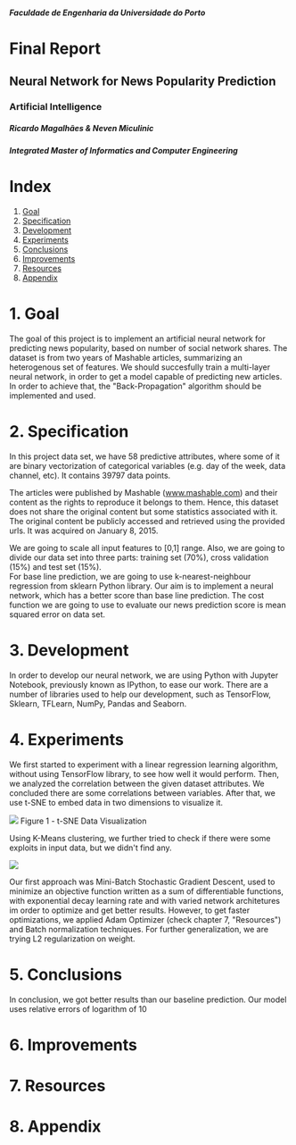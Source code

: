 ##### Faculdade de Engenharia da Universidade do Porto

# Final Report
## Neural Network for News Popularity Prediction
### Artificial Intelligence

##### Ricardo Magalhães & Neven Miculinic
##### Integrated Master of Informatics and Computer Engineering

<div style="page-break-after: always;"></div>

# Index
1. [Goal](#goal)
2. [Specification](#spec)
3. [Development](#dev)
4. [Experiments](#exp)
5. [Conclusions](#con)
6. [Improvements](#imp)
7. [Resources](#res)
8. [Appendix](#app)

<div style="page-break-after: always;"></div>

# 1. Goal <a name="goal"></a>

The goal of this project is to implement an artificial neural network for predicting news popularity, based on number of social network shares. The dataset is from two years of Mashable articles, summarizing an heterogenous set of features. We should succesfully train a multi-layer neural network, in order to get a model capable of predicting new articles. In order to achieve that, the "Back-Propagation" algorithm should be implemented and used.

<div style="page-break-after: always;"></div>

# 2. Specification <a name="spec"></a>

In this project data set, we have 58 predictive attributes, where some of it are binary vectorization of categorical variables (e.g. day of the week, data channel, etc). It contains 39797 data points. 

The articles were published by Mashable (www.mashable.com) and their content as the rights to reproduce it belongs to them. Hence, this dataset does not share the original content but some statistics associated with it. The original content be publicly accessed and retrieved using the provided urls. It was acquired on January 8, 2015. 

We are going to scale all input features to [0,1] range. Also, we are going to divide our data set into three parts: training set (70%), cross validation (15%) and test set (15%).  
For base line prediction, we are going to use k-nearest-neighbour regression from sklearn Python library. Our aim is to implement a neural network, which has a better score than base line prediction. The cost function we are going to use to evaluate our news prediction score is mean squared error on data set.

<div style="page-break-after: always;"></div>

# 3. Development <a name="dev"></a>

In order to develop our neural network, we are using Python with Jupyter Notebook, previously known as IPython, to ease our work. There are a number of libraries used to help our development, such as TensorFlow, Sklearn, TFLearn, NumPy, Pandas and Seaborn.


<div style="page-break-after: always;"></div>

# 4. Experiments <a name="exp"></a>

We first started to experiment with a linear regression learning algorithm, without using TensorFlow library, to see how well it would perform. Then, we analyzed the correlation between the given dataset attributes. We concluded there are some correlations between variables. After that, we use t-SNE to embed data in two dimensions to visualize it.

<img style="float: center;" src="figure1.jpg">
Figure 1 - t-SNE Data Visualization

Using K-Means clustering, we further tried to check if there were some exploits in input data, but we didn't find any.

<img style="float: center;" src="figure2.jpg">

Our first approach was Mini-Batch Stochastic Gradient Descent, used to minimize an objective function written as a sum of differentiable functions, with exponential decay learning rate and with varied network architetures im order to optimize and get better results. However, to get faster optimizations, we applied Adam Optimizer (check chapter 7, "Resources") and Batch normalization techniques. For further generalization, we are trying L2 regularization on weight.

<div style="page-break-after: always;"></div>

# 5. Conclusions <a name="con"></a>

In conclusion, we got better results than our baseline prediction. Our model uses relative errors of logarithm of 10

<div style="page-break-after: always;"></div>

# 6. Improvements <a name="imp"></a>

<div style="page-break-after: always;"></div>

# 7. Resources <a name="res"></a>

<div style="page-break-after: always;"></div>

# 8. Appendix <a name="app"></a>

